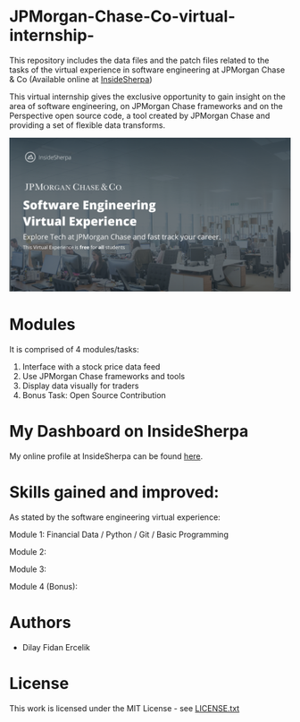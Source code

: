 # JPMorgan-Chase-Co-virtual-internship-
This repository includes the data files and the patch files related to the tasks of the virtual experience in software engineering at JPMorgan Chase &amp; Co (Available online at [InsideSherpa](https://www.insidesherpa.com/))

This virtual internship gives the exclusive opportunity to gain insight on the area of software engineering, on JPMorgan Chase frameworks and on the Perspective open source code, a tool created by JPMorgan Chase and providing a set of flexible data transforms.

![JPMorgan Chase&Co](F040BF2F-71CE-42CD-B409-3324B3EE556F.png)

# Modules

It is comprised of 4 modules/tasks:

1. Interface with a stock price data feed
2. Use JPMorgan Chase frameworks and tools
3. Display data visually for traders
4. Bonus Task: Open Source Contribution


# My Dashboard on InsideSherpa

My online profile at InsideSherpa can be found [here](https://www.insidesherpa.com/profile/NAtfioN2N9H2tBv8t/Dilay).


# Skills gained and improved:

As stated by the software engineering virtual experience:

Module 1: Financial Data / Python / Git / Basic Programming

Module 2:

Module 3:

Module 4 (Bonus):


# Authors
- Dilay Fidan Ercelik

# License
This work is licensed under the MIT License - see [LICENSE.txt](https://github.com/dilayercelik/JPMorgan-Chase-Co-virtual-internship-/blob/master/LICENSE.txt)
